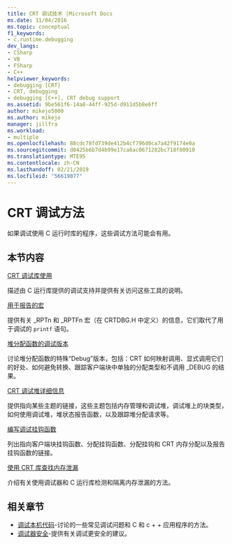 ```yaml
---
title: CRT 调试技术 |Microsoft Docs
ms.date: 11/04/2016
ms.topic: conceptual
f1_keywords:
- c.runtime.debugging
dev_langs:
- CSharp
- VB
- FSharp
- C++
helpviewer_keywords:
- debugging [CRT]
- CRT, debugging
- debugging [C++], CRT debug support
ms.assetid: 9be561f6-14a8-44ff-925d-d911d5b8e6ff
author: mikejo5000
ms.author: mikejo
manager: jillfra
ms.workload:
- multiple
ms.openlocfilehash: 88cdc78fd739de412b4cf796d0ca7a42f9174e0a
ms.sourcegitcommit: d0425b6b7d4b99e17ca6ac0671282bc718f80910
ms.translationtype: MTE95
ms.contentlocale: zh-CN
ms.lasthandoff: 02/21/2019
ms.locfileid: "56619077"
---
```

# <a name="crt-debugging-techniques"></a>CRT 调试方法
如果调试使用 C 运行时库的程序，这些调试方法可能会有用。

## <a name="in-this-section"></a>本节内容
 [CRT 调试库使用](../debugger/crt-debug-library-use.md)

 描述由 C 运行库提供的调试支持并提供有关访问这些工具的说明。

 [用于报告的宏](../debugger/macros-for-reporting.md)

 提供有关 _RPTn 和 _RPTFn 宏（在 CRTDBG.H 中定义）的信息，它们取代了用于调试的 `printf` 语句。

 [堆分配函数的调试版本](../debugger/debug-versions-of-heap-allocation-functions.md)

 讨论堆分配函数的特殊“Debug”版本，包括：CRT 如何映射调用、显式调用它们的好处、如何避免转换、跟踪客户端块中单独的分配类型和不调用 _DEBUG 的结果。

 [CRT 调试堆详细信息](../debugger/crt-debug-heap-details.md)

 提供指向某些主题的链接，这些主题包括内存管理和调试堆，调试堆上的块类型，如何使用调试堆，堆状态报告函数，以及跟踪堆分配请求等。

 [编写调试挂钩函数](../debugger/debug-hook-function-writing.md)

 列出指向客户端块挂钩函数、分配挂钩函数、分配挂钩和 CRT 内存分配以及报告挂钩函数的链接。

 [使用 CRT 库查找内存泄漏](../debugger/finding-memory-leaks-using-the-crt-library.md)

 介绍有关使用调试器和 C 运行库检测和隔离内存泄漏的方法。

## <a name="related-sections"></a>相关章节

- [调试本机代码](../debugger/debugging-native-code.md)-讨论的一些常见调试问题和 C 和 c + + 应用程序的方法。
- [调试器安全](../debugger/debugger-security.md)-提供有关调试更安全的建议。